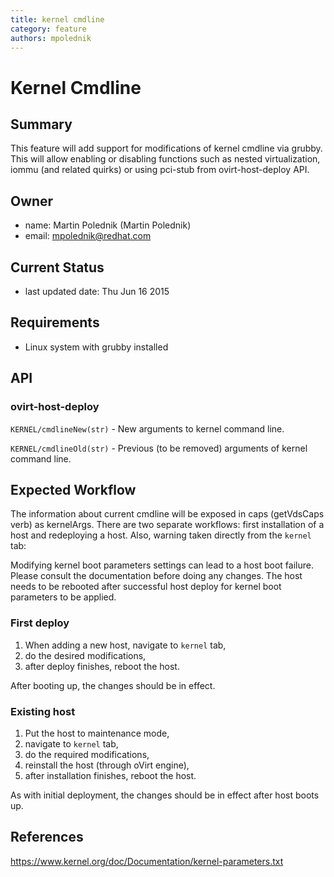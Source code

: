 ```yaml
---
title: kernel cmdline
category: feature
authors: mpolednik
---
```


# Kernel Cmdline

## Summary

This feature will add support for modifications of kernel cmdline via grubby. This will allow enabling or disabling functions such as nested virtualization, iommu (and related quirks) or using pci-stub from ovirt-host-deploy API.

## Owner

*   name: Martin Polednik (Martin Polednik)
*   email: <mpolednik@redhat.com>

## Current Status

*   last updated date: Thu Jun 16 2015

## Requirements

*   Linux system with grubby installed

## API

### ovirt-host-deploy

`KERNEL/cmdlineNew(str)` - New arguments to kernel command line.

`KERNEL/cmdlineOld(str)` - Previous (to be removed) arguments of kernel command line.

## Expected Workflow

The information about current cmdline will be exposed in caps (getVdsCaps verb) as kernelArgs. There are two separate workflows: first installation of a host and redeploying a host. Also, warning taken directly from the `kernel` tab:

Modifying kernel boot parameters settings can lead to a host boot failure. Please consult the documentation before doing any changes. The host needs to be rebooted after successful host deploy for kernel boot parameters to be applied.

### First deploy
1.  When adding a new host, navigate to `kernel` tab,
2.  do the desired modifications,
3.  after deploy finishes, reboot the host.

After booting up, the changes should be in effect.

### Existing host
1.  Put the host to maintenance mode,
2.  navigate to `kernel` tab,
3.  do the required modifications,
4.  reinstall the host (through oVirt engine),
5.  after installation finishes, reboot the host.

As with initial deployment, the changes should be in effect after host boots up.

## References
https://www.kernel.org/doc/Documentation/kernel-parameters.txt
